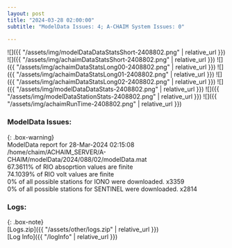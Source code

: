 ```yaml
---
layout: post
title: "2024-03-28 02:00:00"
subtitle: "ModelData Issues: 4; A-CHAIM System Issues: 0"

---
```


![]({{ "/assets/img/modelDataDataStatsShort-2408802.png" | relative_url }})
![]({{ "/assets/img/achaimDataStatsShort-2408802.png" | relative_url }})
![]({{ "/assets/img/achaimDataStatsLong00-2408802.png" | relative_url }})
![]({{ "/assets/img/achaimDataStatsLong01-2408802.png" | relative_url }})
![]({{ "/assets/img/achaimDataStatsLong02-2408802.png" | relative_url }})
![]({{ "/assets/img/modelDataDataStats-2408802.png" | relative_url }})
![]({{ "/assets/img/modelDataStationStats-2408802.png" | relative_url }})
![]({{ "/assets/img/achaimRunTime-2408802.png" | relative_url }})


### ModelData Issues:  
  
{: .box-warning}  
 ModelData report for 28-Mar-2024 02:15:08   
 /home/chaim/ACHAIM_SERVER/A-CHAIM/modelData/2024/088/02/modelData.mat   
 67.3611% of RIO absoprtion values are finite   
 74.1039% of RIO volt values are finite   
 0% of all possible stations for IONO were downloaded. x3359   
 0% of all possible stations for SENTINEL were downloaded. x2814   
  


### Logs:  
  
{: .box-note}  
[Logs.zip]({{ "/assets/other/logs.zip" | relative_url }})  
[Log Info]({{ "/logInfo" | relative_url }})  

